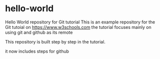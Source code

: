 # hello-world
Hello World repository for Git tutorial
This is an example repository for the Git tutoial on https://www.w3schools.com
the tutorial focuses mainly on using git and github as its remote

This repository is built step by step in the tutorial.

it now includes steps for github
